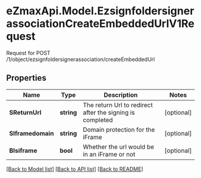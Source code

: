 # eZmaxApi.Model.EzsignfoldersignerassociationCreateEmbeddedUrlV1Request
Request for POST /1/object/ezsignfoldersignerassociation/createEmbeddedUrl

## Properties

Name | Type | Description | Notes
------------ | ------------- | ------------- | -------------
**SReturnUrl** | **string** | The return Url to redirect after the signing is completed | [optional] 
**SIframedomain** | **string** | Domain protection for the iFrame | [optional] 
**BIsiframe** | **bool** | Whether the url would be in an iFrame or not | [optional] 

[[Back to Model list]](../README.md#documentation-for-models) [[Back to API list]](../README.md#documentation-for-api-endpoints) [[Back to README]](../README.md)

